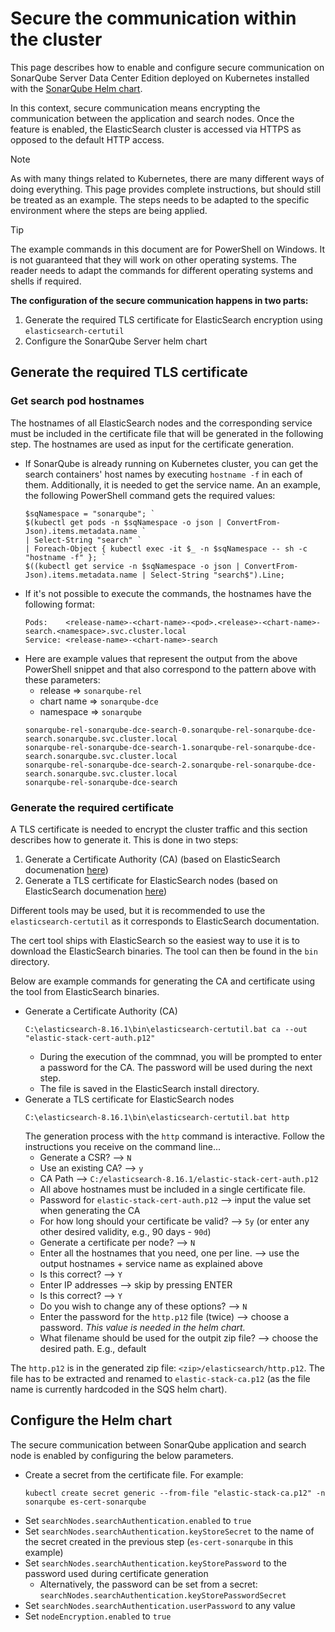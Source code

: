 # Secure the communication within the cluster

This page describes how to enable and configure secure communication on SonarQube Server Data Center Edition deployed on Kubernetes installed with the [SonarQube Helm chart](https://artifacthub.io/packages/helm/sonarqube/sonarqube-dce).

In this context, secure communication means encrypting the communication between the application and search nodes. Once the feature is enabled, the ElasticSearch cluster is accessed via HTTPS as opposed to the default HTTP access.

> [!NOTE]
> As with many things related to Kubernetes, there are many different ways of doing everything. This page provides complete instructions, but should still be treated as an example. The steps needs to be adapted to the specific environment where the steps are being applied.

> [!TIP]
> The example commands in this document are for PowerShell on Windows. It is not guaranteed that they will work on other operating systems. The reader needs to adapt the commands for different operating systems and shells if required.

**The configuration of the secure communication happens in two parts:**
1. Generate the required TLS certificate for ElasticSearch encryption using `elasticsearch-certutil`
1. Configure the  SonarQube Server helm chart

## Generate the required TLS certificate

### Get search pod hostnames

The hostnames of all ElasticSearch nodes and the corresponding service must be included in the certificate file that will be generated in the following step. The hostnames are used as input for the certificate generation.

- If SonarQube is already running on Kubernetes cluster, you can get the search containers' host names by executing `hostname -f` in each of them. Additionally, it is needed to get the service name. An an example, the following PowerShell command gets the required values:
  ```
  $sqNamespace = "sonarqube"; `
  $(kubectl get pods -n $sqNamespace -o json | ConvertFrom-Json).items.metadata.name `
  | Select-String "search" `
  | Foreach-Object { kubectl exec -it $_ -n $sqNamespace -- sh -c "hostname -f" }; `
  $((kubectl get service -n $sqNamespace -o json | ConvertFrom-Json).items.metadata.name | Select-String "search$").Line;
  ```
- If it's not possible to execute the commands, the hostnames have the following format:
  ```
  Pods:    <release-name>-<chart-name>-<pod>.<release>-<chart-name>-search.<namespace>.svc.cluster.local
  Service: <release-name>-<chart-name>-search
  ```
- Here are example values that represent the output from the above PowerShell snippet and that also correspond to the pattern above with these parameters:
  - release => `sonarqube-rel`
  - chart name => `sonarqube-dce`
  - namespace => `sonarqube`
  ```
  sonarqube-rel-sonarqube-dce-search-0.sonarqube-rel-sonarqube-dce-search.sonarqube.svc.cluster.local
  sonarqube-rel-sonarqube-dce-search-1.sonarqube-rel-sonarqube-dce-search.sonarqube.svc.cluster.local
  sonarqube-rel-sonarqube-dce-search-2.sonarqube-rel-sonarqube-dce-search.sonarqube.svc.cluster.local
  sonarqube-rel-sonarqube-dce-search
  ```

### Generate the required certificate

A TLS certificate is needed to encrypt the cluster traffic and this section describes how to generate it. This is done in two steps:
1. Generate a Certificate Authority (CA) (based on ElasticSearch documenation [here](https://www.elastic.co/docs/deploy-manage/security/set-up-basic-security#generate-certificates))
1. Generate a TLS certificate for ElasticSearch nodes (based on ElasticSearch documenation [here](https://www.elastic.co/docs/deploy-manage/security/set-up-basic-security-plus-https#encrypt-http-communication))

Different tools may be used, but it is recommended to use the `elasticsearch-certutil` as it corresponds to ElasticSearch documentation.

The cert tool ships with ElasticSearch so the easiest way to use it is to download the ElasticSearch binaries. The tool can then be found in the `bin` directory.

Below are example commands for generating the CA and certificate using the tool from ElasticSearch binaries.
- Generate a Certificate Authority (CA)
  ```
  C:\elasticsearch-8.16.1\bin\elasticsearch-certutil.bat ca --out "elastic-stack-cert-auth.p12"
  ```
  - During the execution of the commnad, you will be prompted to enter a password for the CA. The password will be used during the next step.
  - The file is saved in the ElasticSearch install directory.
- Generate a TLS certificate for ElasticSearch nodes
  ```
  C:\elasticsearch-8.16.1\bin\elasticsearch-certutil.bat http
  ```
  The generation process with the `http` command is interactive. Follow the instructions you receive on the command line...
  - Generate a CSR? --> `N`
  - Use an existing CA? --> `y`
  - CA Path --> `C:/elasticsearch-8.16.1/elastic-stack-cert-auth.p12`
  - All above hostnames must be included in a single certificate file.
  - Password for `elastic-stack-cert-auth.p12` --> input the value set when generating the CA
  - For how long should your certificate be valid? --> `5y` (or enter any other desired validity, e.g., 90 days - `90d`)
  - Generate a certificate per node? --> `N`
  - Enter all the hostnames that you need, one per line. --> use the output hostnames + service name as explained above
  - Is this correct? --> `Y`
  - Enter IP addresses --> skip by pressing ENTER
  - Is this correct? --> `Y`
  - Do you wish to change any of these options? --> `N`
  - Enter the password for the `http.p12` file (twice) --> choose a password. *This value is needed in the helm chart.*
  - What filename should be used for the outpit zip file? --> choose the desired path. E.g., default

The `http.p12` is in the generated zip file: `<zip>/elasticsearch/http.p12`. The file has to be extracted and renamed to `elastic-stack-ca.p12` (as the file name is currently hardcoded in the SQS helm chart).

## Configure the Helm chart

The secure communication between SonarQube application and search node is enabled by configuring the below parameters.

- Create a secret from the certificate file. For example:
  ```
  kubectl create secret generic --from-file "elastic-stack-ca.p12" -n sonarqube es-cert-sonarqube
  ```
- Set `searchNodes.searchAuthentication.enabled` to `true`
- Set `searchNodes.searchAuthentication.keyStoreSecret` to the name of the secret created in the previous step (`es-cert-sonarqube` in this example)
- Set `searchNodes.searchAuthentication.keyStorePassword` to the password used during certificate generation
  - Alternatively, the password can be set from a secret: `searchNodes.searchAuthentication.keyStorePasswordSecret`
- Set `searchNodes.searchAuthentication.userPassword` to any value
- Set `nodeEncryption.enabled` to `true`
